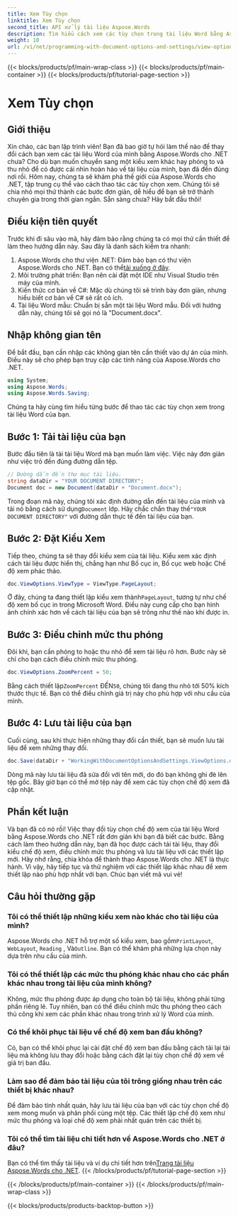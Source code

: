 ```yaml
---
title: Xem Tùy chọn
linktitle: Xem Tùy chọn
second_title: API xử lý tài liệu Aspose.Words
description: Tìm hiểu cách xem các tùy chọn trong tài liệu Word bằng Aspose.Words cho .NET. Hướng dẫn này bao gồm cách thiết lập kiểu xem, điều chỉnh mức thu phóng và lưu tài liệu của bạn.
weight: 10
url: /vi/net/programming-with-document-options-and-settings/view-options/
---
```


{{< blocks/products/pf/main-wrap-class >}}
{{< blocks/products/pf/main-container >}}
{{< blocks/products/pf/tutorial-page-section >}}

# Xem Tùy chọn

## Giới thiệu

Xin chào, các bạn lập trình viên! Bạn đã bao giờ tự hỏi làm thế nào để thay đổi cách bạn xem các tài liệu Word của mình bằng Aspose.Words cho .NET chưa? Cho dù bạn muốn chuyển sang một kiểu xem khác hay phóng to và thu nhỏ để có được cái nhìn hoàn hảo về tài liệu của mình, bạn đã đến đúng nơi rồi. Hôm nay, chúng ta sẽ khám phá thế giới của Aspose.Words cho .NET, tập trung cụ thể vào cách thao tác các tùy chọn xem. Chúng tôi sẽ chia nhỏ mọi thứ thành các bước đơn giản, dễ hiểu để bạn sẽ trở thành chuyên gia trong thời gian ngắn. Sẵn sàng chưa? Hãy bắt đầu thôi!

## Điều kiện tiên quyết

Trước khi đi sâu vào mã, hãy đảm bảo rằng chúng ta có mọi thứ cần thiết để làm theo hướng dẫn này. Sau đây là danh sách kiểm tra nhanh:

1.  Aspose.Words cho thư viện .NET: Đảm bảo bạn có thư viện Aspose.Words cho .NET. Bạn có thể[tải xuống ở đây](https://releases.aspose.com/words/net/).
2. Môi trường phát triển: Bạn nên cài đặt một IDE như Visual Studio trên máy của mình.
3. Kiến thức cơ bản về C#: Mặc dù chúng tôi sẽ trình bày đơn giản, nhưng hiểu biết cơ bản về C# sẽ rất có ích.
4. Tài liệu Word mẫu: Chuẩn bị sẵn một tài liệu Word mẫu. Đối với hướng dẫn này, chúng tôi sẽ gọi nó là "Document.docx".

## Nhập không gian tên

Để bắt đầu, bạn cần nhập các không gian tên cần thiết vào dự án của mình. Điều này sẽ cho phép bạn truy cập các tính năng của Aspose.Words cho .NET.

```csharp
using System;
using Aspose.Words;
using Aspose.Words.Saving;
```

Chúng ta hãy cùng tìm hiểu từng bước để thao tác các tùy chọn xem trong tài liệu Word của bạn.

## Bước 1: Tải tài liệu của bạn

Bước đầu tiên là tải tài liệu Word mà bạn muốn làm việc. Việc này đơn giản như việc trỏ đến đúng đường dẫn tệp.

```csharp
// Đường dẫn đến thư mục tài liệu.
string dataDir = "YOUR DOCUMENT DIRECTORY";
Document doc = new Document(dataDir + "Document.docx");
```

 Trong đoạn mã này, chúng tôi xác định đường dẫn đến tài liệu của mình và tải nó bằng cách sử dụng`Document` lớp. Hãy chắc chắn thay thế`"YOUR DOCUMENT DIRECTORY"` với đường dẫn thực tế đến tài liệu của bạn.

## Bước 2: Đặt Kiểu Xem

Tiếp theo, chúng ta sẽ thay đổi kiểu xem của tài liệu. Kiểu xem xác định cách tài liệu được hiển thị, chẳng hạn như Bố cục in, Bố cục web hoặc Chế độ xem phác thảo.

```csharp
doc.ViewOptions.ViewType = ViewType.PageLayout;
```

 Ở đây, chúng ta đang thiết lập kiểu xem thành`PageLayout`, tương tự như chế độ xem bố cục in trong Microsoft Word. Điều này cung cấp cho bạn hình ảnh chính xác hơn về cách tài liệu của bạn sẽ trông như thế nào khi được in.

## Bước 3: Điều chỉnh mức thu phóng

Đôi khi, bạn cần phóng to hoặc thu nhỏ để xem tài liệu rõ hơn. Bước này sẽ chỉ cho bạn cách điều chỉnh mức thu phóng.

```csharp
doc.ViewOptions.ZoomPercent = 50;
```

 Bằng cách thiết lập`ZoomPercent` ĐẾN`50`, chúng tôi đang thu nhỏ tới 50% kích thước thực tế. Bạn có thể điều chỉnh giá trị này cho phù hợp với nhu cầu của mình.

## Bước 4: Lưu tài liệu của bạn

Cuối cùng, sau khi thực hiện những thay đổi cần thiết, bạn sẽ muốn lưu tài liệu để xem những thay đổi.

```csharp
doc.Save(dataDir + "WorkingWithDocumentOptionsAndSettings.ViewOptions.docx");
```

Dòng mã này lưu tài liệu đã sửa đổi với tên mới, do đó bạn không ghi đè lên tệp gốc. Bây giờ bạn có thể mở tệp này để xem các tùy chọn chế độ xem đã cập nhật.

## Phần kết luận

Và bạn đã có nó rồi! Việc thay đổi tùy chọn chế độ xem của tài liệu Word bằng Aspose.Words cho .NET rất đơn giản khi bạn đã biết các bước. Bằng cách làm theo hướng dẫn này, bạn đã học được cách tải tài liệu, thay đổi kiểu chế độ xem, điều chỉnh mức thu phóng và lưu tài liệu với các thiết lập mới. Hãy nhớ rằng, chìa khóa để thành thạo Aspose.Words cho .NET là thực hành. Vì vậy, hãy tiếp tục và thử nghiệm với các thiết lập khác nhau để xem thiết lập nào phù hợp nhất với bạn. Chúc bạn viết mã vui vẻ!

## Câu hỏi thường gặp

### Tôi có thể thiết lập những kiểu xem nào khác cho tài liệu của mình?

 Aspose.Words cho .NET hỗ trợ một số kiểu xem, bao gồm`PrintLayout`, `WebLayout`, `Reading` , Và`Outline`. Bạn có thể khám phá những lựa chọn này dựa trên nhu cầu của mình.

### Tôi có thể thiết lập các mức thu phóng khác nhau cho các phần khác nhau trong tài liệu của mình không?

Không, mức thu phóng được áp dụng cho toàn bộ tài liệu, không phải từng phần riêng lẻ. Tuy nhiên, bạn có thể điều chỉnh mức thu phóng theo cách thủ công khi xem các phần khác nhau trong trình xử lý Word của mình.

### Có thể khôi phục tài liệu về chế độ xem ban đầu không?

Có, bạn có thể khôi phục lại cài đặt chế độ xem ban đầu bằng cách tải lại tài liệu mà không lưu thay đổi hoặc bằng cách đặt lại tùy chọn chế độ xem về giá trị ban đầu.

### Làm sao để đảm bảo tài liệu của tôi trông giống nhau trên các thiết bị khác nhau?

Để đảm bảo tính nhất quán, hãy lưu tài liệu của bạn với các tùy chọn chế độ xem mong muốn và phân phối cùng một tệp. Các thiết lập chế độ xem như mức thu phóng và loại chế độ xem phải nhất quán trên các thiết bị.

### Tôi có thể tìm tài liệu chi tiết hơn về Aspose.Words cho .NET ở đâu?

 Bạn có thể tìm thấy tài liệu và ví dụ chi tiết hơn trên[Trang tài liệu Aspose.Words cho .NET](https://reference.aspose.com/words/net/).
{{< /blocks/products/pf/tutorial-page-section >}}

{{< /blocks/products/pf/main-container >}}
{{< /blocks/products/pf/main-wrap-class >}}

{{< blocks/products/products-backtop-button >}}
